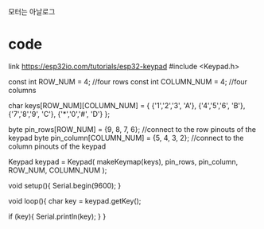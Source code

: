 모터는 아날로그


# code


link
https://esp32io.com/tutorials/esp32-keypad
#include <Keypad.h>

const int ROW_NUM = 4; //four rows
const int COLUMN_NUM = 4; //four columns

char keys[ROW_NUM][COLUMN_NUM] = {
  {'1','2','3', 'A'},
  {'4','5','6', 'B'},
  {'7','8','9', 'C'},
  {'*','0','#', 'D'}
};

byte pin_rows[ROW_NUM] = {9, 8, 7, 6}; //connect to the row pinouts of the keypad
byte pin_column[COLUMN_NUM] = {5, 4, 3, 2}; //connect to the column pinouts of the keypad

Keypad keypad = Keypad( makeKeymap(keys), pin_rows, pin_column, ROW_NUM, COLUMN_NUM );

void setup(){
  Serial.begin(9600);
}

void loop(){
  char key = keypad.getKey();

  if (key){
    Serial.println(key);
  }
}
